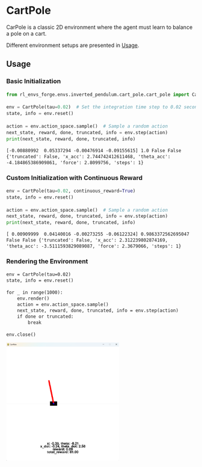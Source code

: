 # CartPole

CarPole is a classic 2D environment where the agent must learn to balance a pole on a cart.  

Different environment setups are presented in [Usage](#usage).

## Usage

### Basic Initialization

```python
from rl_envs_forge.envs.inverted_pendulum.cart_pole.cart_pole import CartPole

env = CartPole(tau=0.02)  # Set the integration time step to 0.02 seconds
state, info = env.reset()

action = env.action_space.sample()  # Sample a random action
next_state, reward, done, truncated, info = env.step(action)
print(next_state, reward, done, truncated, info)
```

```
[-0.00880992  0.05337294 -0.00476914 -0.09155615] 1.0 False False {'truncated': False, 'x_acc': 2.744742412611468, 'theta_acc': -4.184865386909861, 'force': 2.8099756, 'steps': 1}
```

### Custom Initialization with Continuous Reward
```python
env = CartPole(tau=0.02, continuous_reward=True)
state, info = env.reset()

action = env.action_space.sample()  # Sample a random action
next_state, reward, done, truncated, info = env.step(action)
print(next_state, reward, done, truncated, info)
```

```
[ 0.00909999  0.04140016 -0.00273255 -0.06122324] 0.9863372562695047 False False {'truncated': False, 'x_acc': 2.312239802874169, 'theta_acc': -3.5111593829089087, 'force': 2.3679066, 'steps': 1}
```

### Rendering the Environment

```
env = CartPole(tau=0.02)
state, info = env.reset()

for _ in range(1000):
    env.render()
    action = env.action_space.sample()
    next_state, reward, done, truncated, info = env.step(action)
    if done or truncated:
        break

env.close()
```

<img src="../../../../docs/figures/inverted_pendulum/cart_pole/render.png" alt="CartPole render" width="300">

